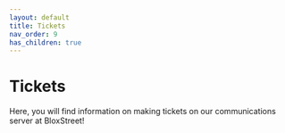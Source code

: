 ```yaml
---
layout: default
title: Tickets
nav_order: 9
has_children: true 
---
```



# Tickets
Here, you will find information on making tickets on our communications server at BloxStreet!
 
